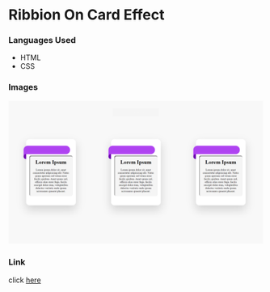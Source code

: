 <h1>Ribbion On Card Effect</h1>
<h3>Languages Used</h3>
<ul>
  <li>HTML</li>
  <li>CSS</li>
</ul>
<h3>Images</h3>
<img src="./images/Screenshot (29).png"/>
<h3>Link</h3>
<p>click <a href="">here</a></p>


